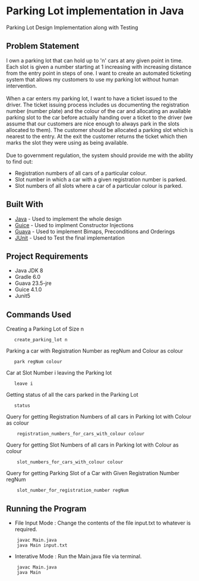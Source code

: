 # Parking Lot implementation in Java
Parking Lot Design Implementation along with Testing

## Problem Statement
I own a parking lot that can hold up to &#39;n&#39; cars at any given point in time. Each slot is
given a number starting at 1 increasing with increasing distance from the entry point
in steps of one. I want to create an automated ticketing system that allows my
customers to use my parking lot without human intervention. <br/> <br/>
When a car enters my parking lot, I want to have a ticket issued to the driver. The
ticket issuing process includes us documenting the registration number (number
plate) and the colour of the car and allocating an available parking slot to the car
before actually handing over a ticket to the driver (we assume that our customers are
nice enough to always park in the slots allocated to them). The customer should be
allocated a parking slot which is nearest to the entry. At the exit the customer returns
the ticket which then marks the slot they were using as being available. <br/> <br/>
Due to government regulation, the system should provide me with the ability to find
out:
* Registration numbers of all cars of a particular colour.
* Slot number in which a car with a given registration number is parked.
* Slot numbers of all slots where a car of a particular colour is parked.

## Built With
* [Java](https://www.oracle.com/java/technologies/javase-jdk8-downloads.html) - Used to implement the whole design
* [Guice](https://github.com/google/guice/wiki/GettingStarted) - Used to implment Constructor Injections
* [Guava](https://github.com/google/guava) - Used to implement Bimaps, Preconditions and Orderings
* [JUnit](https://junit.org/junit5/docs/current/user-guide/) - Used to Test the final implementation

## Project Requirements

* Java JDK 8
* Gradle 6.0
* Guava 23.5-jre
* Guice 4.1.0
* Junit5

## Commands Used
Creating a Parking Lot of Size n
 ```
    create_parking_lot n 
 ``` 
Parking a car with Registration Number as regNum and Colour as colour
 ```
    park regNum colour
 ``` 
Car at Slot Number i leaving the Parking lot
 ```
    leave i
 ``` 
Getting status of all the cars parked in the Parking Lot
 ```
    status
 ``` 
Query for getting Registration Numbers of all cars in Parking lot with Colour as colour
```
    registration_numbers_for_cars_with_colour colour
``` 
Query for getting Slot Numbers of all cars in Parking lot with Colour as colour
``` 
    slot_numbers_for_cars_with_colour colour
```
Query for getting Parking Slot of a Car with Given Registration Number regNum
```
    slot_number_for_registration_number regNum
```    

## Running the Program

* File Input Mode : Change the contents of the file input.txt to whatever is required.
```
    javac Main.java
    java Main input.txt
```
* Interative Mode : Run the Main.java file via terminal.
```
    javac Main.java
    java Main
```

